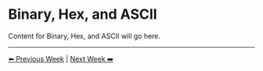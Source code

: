 # Binary, Hex, and ASCII

Content for Binary, Hex, and ASCII will go here.

---
[⬅️ Previous Week](#) | [Next Week ➡️](../Week02_C_Basics/manual.md)
